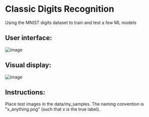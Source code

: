# Classic Digits Recognition
Using the MNIST digits dataset to train and test a few ML models

## User interface:
![image](https://github.com/paffon/classic_digits_recognition/assets/45170837/0c1321ec-de7c-4ad2-90dd-f3631feacc67)

## Visual display:
![image](https://github.com/paffon/classic_digits_recognition/assets/45170837/ca6829fb-c0aa-43e7-9bdf-73fef88b0d77)

## Instructions:

Place test images in the data/my_samples.
The naming convention is "x_anything.png" (such that x is the true label).
